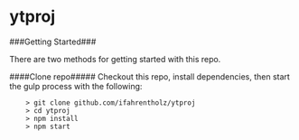 # ytproj

###Getting Started###

There are two methods for getting started with this repo.

####Clone repo#####
Checkout this repo, install dependencies, then start the gulp process with the following:

```
	> git clone github.com/ifahrentholz/ytproj
	> cd ytproj
	> npm install
	> npm start
```
